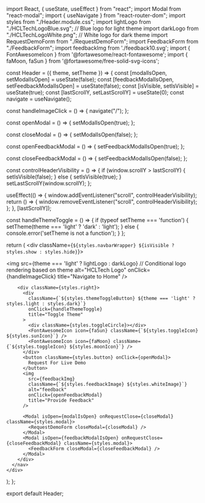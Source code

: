 import React, { useState, useEffect } from "react";
import Modal from "react-modal";
import { useNavigate } from "react-router-dom";
import styles from "./Header.module.css";
import lightLogo from "./HCLTechLogoBlue.svg"; // Blue logo for light theme
import darkLogo from "./HCLTechLogoWhite.png"; // White logo for dark theme
import RequestDemoForm from "./RequestDemoForm";
import FeedbackForm from "./FeedbackForm";
import feedbackImg from './feedback10.svg';
import { FontAwesomeIcon } from '@fortawesome/react-fontawesome';
import { faMoon, faSun } from '@fortawesome/free-solid-svg-icons';

const Header = ({ theme, setTheme }) => {
  const [modalIsOpen, setModalIsOpen] = useState(false);
  const [feedbackModalIsOpen, setFeedbackModalIsOpen] = useState(false);
  const [isVisible, setIsVisible] = useState(true);
  const [lastScrollY, setLastScrollY] = useState(0);
  const navigate = useNavigate();

  const handleImageClick = () => {
    navigate("/");
  };

  const openModal = () => {
    setModalIsOpen(true);
  };

  const closeModal = () => {
    setModalIsOpen(false);
  };

  const openFeedbackModal = () => {
    setFeedbackModalIsOpen(true);
  };

  const closeFeedbackModal = () => {
    setFeedbackModalIsOpen(false);
  };

  const controlHeaderVisibility = () => {
    if (window.scrollY > lastScrollY) {
      setIsVisible(false);
    } else {
      setIsVisible(true);
    }
    setLastScrollY(window.scrollY);
  };

  useEffect(() => {
    window.addEventListener("scroll", controlHeaderVisibility);
    return () => {
      window.removeEventListener("scroll", controlHeaderVisibility);
    };
  }, [lastScrollY]);

  const handleThemeToggle = () => {
    if (typeof setTheme === 'function') {
      setTheme(theme === 'light' ? 'dark' : 'light');
    } else {
      console.error('setTheme is not a function');
    }
  };

  return (
    <div className={`${styles.navbarWrapper} ${isVisible ? styles.show : styles.hide}`}>
      <nav className={styles.header}>
        <div className={styles.logo}>
          <img
            src={theme === 'light' ? lightLogo : darkLogo} // Conditional logo rendering based on theme
            alt="HCLTech Logo"
            onClick={handleImageClick}
            title="Navigate to Home"
          />
        </div>
        
        <div className={styles.right}>
          <div
            className={`${styles.themeToggleButton} ${theme === 'light' ? styles.light : styles.dark}`}
            onClick={handleThemeToggle}
            title="Toggle Theme"
          >
            <div className={styles.toggleCircle}></div>
            <FontAwesomeIcon icon={faSun} className={`${styles.toggleIcon} ${styles.sunIcon}`} />
            <FontAwesomeIcon icon={faMoon} className={`${styles.toggleIcon} ${styles.moonIcon}`} />
          </div>
          <button className={styles.button} onClick={openModal}>
            Request For Live Demo
          </button>
          <img
            src={feedbackImg}
            className={`${styles.feedbackImage} ${styles.whiteImage}`}
            alt="feedback"
            onClick={openFeedbackModal}
            title="Provide Feedback"
          />
          
          <Modal isOpen={modalIsOpen} onRequestClose={closeModal} className={styles.modal}>
            <RequestDemoForm closeModal={closeModal} />
          </Modal>
          <Modal isOpen={feedbackModalIsOpen} onRequestClose={closeFeedbackModal} className={styles.modal}>
            <FeedbackForm closeModal={closeFeedbackModal} />
          </Modal>
        </div>
      </nav>
    </div>
  );
};

export default Header;
   
